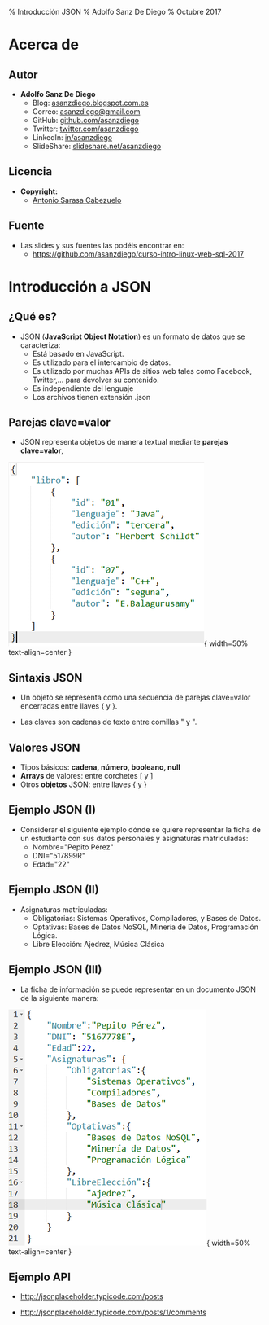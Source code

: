 % Introducción JSON
% Adolfo Sanz De Diego
% Octubre 2017




# Acerca de




## Autor

- **Adolfo Sanz De Diego**
    - Blog: [asanzdiego.blogspot.com.es](http://asanzdiego.blogspot.com.es/)
    - Correo: [asanzdiego@gmail.com](mailto:asanzdiego@gmail.com)
    - GitHub: [github.com/asanzdiego](http://github.com/asanzdiego)
    - Twitter: [twitter.com/asanzdiego](http://twitter.com/asanzdiego)
    - LinkedIn: [in/asanzdiego](http://www.linkedin.com/in/asanzdiego)
    - SlideShare: [slideshare.net/asanzdiego](http://www.slideshare.net/asanzdiego/)

## Licencia

- **Copyright:**
    - [Antonio Sarasa Cabezuelo](mailto:asarasa@gmail.com)

## Fuente

- Las slides y sus fuentes las podéis encontrar en:
    - <https://github.com/asanzdiego/curso-intro-linux-web-sql-2017>




# Introducción a JSON




## ¿Qué es?

- JSON (**JavaScript Object Notation**) es un
formato de datos que se caracteriza:
    - Está basado en JavaScript.
    - Es utilizado para el intercambio de datos.
    - Es utilizado por muchas APIs de sitios web tales como
Facebook, Twitter,... para devolver su contenido.
    - Es independiente del lenguaje
    - Los archivos tienen extensión .json

## Parejas clave=valor

- JSON representa objetos de manera textual
mediante **parejas clave=valor**,

![Ejemplo JSON](../img/05-introduccion-json/05-introduccion-json-01.png){ width=50% text-align=center }


## Sintaxis JSON

- Un objeto se representa como una secuencia de
parejas clave=valor encerradas entre llaves { y }.

- Las claves son cadenas de texto entre comillas " y ".

## Valores JSON

- Tipos básicos: **cadena, número, booleano, null**
- **Arrays** de valores: entre corchetes [ y ]
- Otros **objetos** JSON: entre llaves { y }

## Ejemplo JSON (I)

- Considerar el siguiente ejemplo dónde se
quiere representar la ficha de un estudiante
con sus datos personales y asignaturas
matriculadas:
    - Nombre="Pepito Pérez"
    - DNI="517899R"
    - Edad="22"

## Ejemplo JSON (II)

- Asignaturas matriculadas:
    - Obligatorias: Sistemas Operativos, Compiladores,
y Bases de Datos.
    - Optativas: Bases de Datos NoSQL, Minería de
Datos, Programación Lógica.
    - Libre Elección: Ajedrez, Música Clásica

## Ejemplo JSON (III)

- La ficha de información se puede representar
en un documento JSON de la siguiente
manera:

![Ejemplo JSON](../img/05-introduccion-json/05-introduccion-json-02.png){ width=50% text-align=center }


## Ejemplo API

- <http://jsonplaceholder.typicode.com/posts>

- <http://jsonplaceholder.typicode.com/posts/1/comments>
